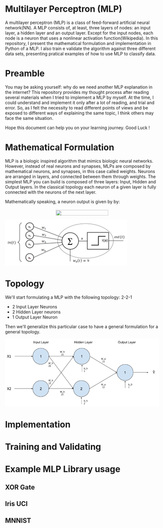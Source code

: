 
# Multilayer Perceptron (MLP)

A multilayer perceptron (MLP) is a class of feed-forward artificial neural network(NN). A MLP consists of, at least, three layers of nodes: an input layer, a hidden layer and an output layer. Except for the input nodes, each node is a neuron that uses a nonlinear activation function(Wikipedia).
In this repository, I present the mathematical formulation and implementation in Python of a MLP. I also train e validate the algorithm against three different data sets, presenting pratical examples of how to use MLP to classify data.

# Preamble 

You may be asking yourself: why do we need another MLP explanation in the internet? This repository  provides my thought process after reading several materials when I tried to implement a MLP by myself. At the time, I could understand and implement it only after a lot of reading, and trial and error. So, as I felt the necessity to read different points of views and be exposed to different ways of explaining the same topic, I think others may face the same situation.

Hope this document can help you on your learning journey. Good Luck !

# Mathematical Formulation

MLP is a biologic inspired algorithm that mimics biologic neural networks. However, instead of real neurons and synapses, MLPs are composed by mathematical neurons, and synapses, in this case called weights. Neurons are arranged in layers, and connected between them through weights. The simplest MLP you can build is composed of three layers: Input, Hidden and Output layers. In the classical topology each neuron of a given layer is fully connected with the neurons of the next layer.

Mathematically speaking, a neuron output is given by by:

<p align="center"><img src="/tex/33999e575ed694ec54041180800e14de.svg?invert_in_darkmode&sanitize=true" align=middle width=171.03519675pt height=18.150897599999997pt/></p>

![Perceptron](doc/perceptron.png)

# Topology 

We'll start formulating a MLP with the following topology: 2-2-1
* 2 Input Layer Neurons
* 2 Hidden Layer neurons
* 1 Output Layer Neuron

Then we'll generalize this particular case to have a general formulation for a general topology.

![MLP Topology](doc/mlp-topology.png)



# Implementation

# Training and Validating

# Example MLP Library usage

## XOR Gate

## Iris UCI

## MNNIST
